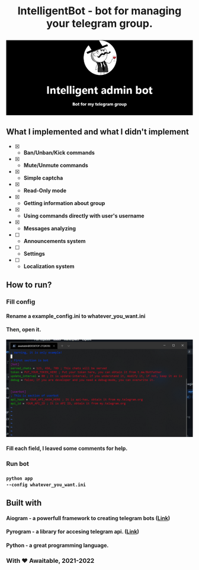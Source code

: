# <p align=center>IntelligentBot - bot for managing your telegram group.</p>
<img src='.github/intelligent.png'/> <br>

## What I implemented and what I didn't implement
 - [x] - <b>Ban/Unban/Kick commands</b>
 - [X] - <b>Mute/Unmute commands</b>
 - [x] - <b>Simple captcha</b>
 - [X] - <b>Read-Only mode</b>
 - [x] - <b>Getting information about group</b>
 - [X] - <b>Using commands directly with user's username</b>
 - [X] - <b>Messages analyzing</b>
 - [ ] - <b>Announcements system</b>
 - [ ] - <b>Settings</b>
 - [ ] - <b>Localization system</b>


## How to run?
### Fill config
#### Rename a example_config.ini to whatever_you_want.ini
#### Then, open it.
<img src='.github/settings.png'><br>
#### Fill each field, I leaved some comments for help.
### Run bot
#### <code>python app --config whatever_you_want.ini</code>
 
## Built with
#### Aiogram - a powerfull framework to creating telegram bots (<a href='https://pypi.org/project/aiogram/'>Link</a>)
#### Pyrogram - a library for accesing telegram api. (<a href='https://github.com/pyrogram/pyrogram'>Link</a>)
#### Python - a great programming language.

### With ❤ Awaitable, 2021-2022
